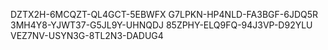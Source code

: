 DZTX2H-6MCQZT-QL4GCT-5EBWFX
G7LPKN-HP4NLD-FA3BGF-6JDQ5R
3MH4Y8-YJWT37-G5JL9Y-UHNQDJ
85ZPHY-ELQ9FQ-94J3VP-D92YLU
VEZ7NV-USYN3G-8TL2N3-DADUG4